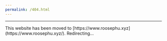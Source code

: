 ```yaml
---
permalink: /404.html
---
```


---
<div>
    <script>
        let url = new URL(window.location);
        url.hostname = 'www.roosephu.xyz';
        function redirect() {
            window.location.replace(url.href);
        }
        setTimeout(redirct, 3000);
    </script>
</div>
This website has been moved to [https://www.roosephu.xyz](https://www.roosephu.xyz/). Redirecting...
